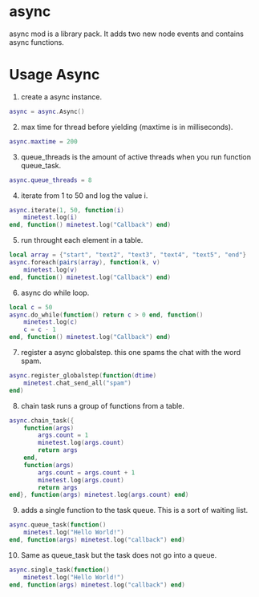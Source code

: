 async
===========

async mod is a library pack.
It adds two new node events and contains async functions.

Usage Async
===========
1. create a async instance.
```lua
async = async.Async()
```
2. max time for thread before yielding (maxtime is in milliseconds).
```lua
async.maxtime = 200
```
3. queue_threads is the amount of active threads when you run function queue_task.
```lua
async.queue_threads = 8
```
4. iterate from 1 to 50 and log the value i.
```lua
async.iterate(1, 50, function(i)
	minetest.log(i)
end, function() minetest.log("Callback") end)
```
5. run throught each element in a table.
```lua
local array = {"start", "text2", "text3", "text4", "text5", "end"}
async.foreach(pairs(array), function(k, v)
	minetest.log(v)
end, function() minetest.log("Callback") end)
```
6. async do while loop.
```lua
local c = 50
async.do_while(function() return c > 0 end, function()
	minetest.log(c)
	c = c - 1
end, function() minetest.log("Callback") end)
```
7. register a async globalstep. this one spams the chat with the word spam.
```lua
async.register_globalstep(function(dtime) 
	minetest.chat_send_all("spam")
end)
```
8. chain task runs a group of functions from a table.
```lua
async.chain_task({
	function(args)
		args.count = 1
		minetest.log(args.count)
		return args
	end,
	function(args)
		args.count = args.count + 1
		minetest.log(args.count)
		return args
end}, function(args) minetest.log(args.count) end)
```
9. adds a single function to the task queue. This is a sort of waiting list.
```lua
async.queue_task(function() 
	minetest.log("Hello World!")
end, function(args) minetest.log("callback") end)
```
10. Same as queue_task but the task does not go into a queue.
```lua
async.single_task(function() 
	minetest.log("Hello World!")
end, function(args) minetest.log("callback") end)
```
